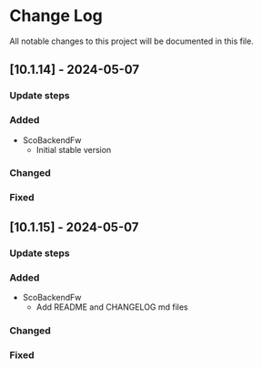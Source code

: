 
# Change Log
All notable changes to this project will be documented in this file.
 
## [10.1.14] - 2024-05-07
  
### Update steps
 
### Added

- ScoBackendFw
    - Initial stable version

### Changed
 
### Fixed

## [10.1.15] - 2024-05-07
  
### Update steps
 
### Added

- ScoBackendFw
    - Add README and CHANGELOG md files

### Changed
 
### Fixed